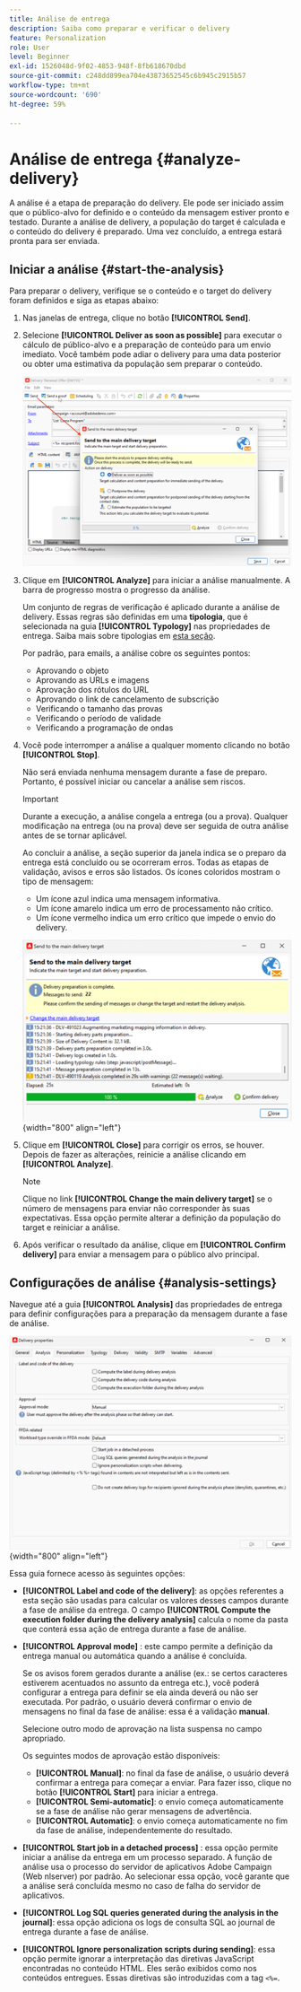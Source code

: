 ```yaml
---
title: Análise de entrega
description: Saiba como preparar e verificar o delivery
feature: Personalization
role: User
level: Beginner
exl-id: 1526048d-9f02-4853-948f-8fb618670dbd
source-git-commit: c248dd899ea704e43873652545c6b945c2915b57
workflow-type: tm+mt
source-wordcount: '690'
ht-degree: 59%

---
```


# Análise de entrega {#analyze-delivery}

A análise é a etapa de preparação do delivery. Ele pode ser iniciado assim que o público-alvo for definido e o conteúdo da mensagem estiver pronto e testado. Durante a análise de delivery, a população do target é calculada e o conteúdo do delivery é preparado. Uma vez concluído, a entrega estará pronta para ser enviada.

## Iniciar a análise {#start-the-analysis}

Para preparar o delivery, verifique se o conteúdo e o target do delivery foram definidos e siga as etapas abaixo:

1. Nas janelas de entrega, clique no botão **[!UICONTROL Send]**.
1. Selecione **[!UICONTROL Deliver as soon as possible]** para executar o cálculo de público-alvo e a preparação de conteúdo para um envio imediato. Você também pode adiar o delivery para uma data posterior ou obter uma estimativa da população sem preparar o conteúdo.

   ![](assets/delivery-analysis-start.png)

1. Clique em **[!UICONTROL Analyze]** para iniciar a análise manualmente. A barra de progresso mostra o progresso da análise.

   Um conjunto de regras de verificação é aplicado durante a análise de delivery. Essas regras são definidas em uma **tipologia**, que é selecionada na guia **[!UICONTROL Typology]** nas propriedades de entrega. Saiba mais sobre tipologias em [esta seção](../../automation/campaign-opt/campaign-typologies.md).

   Por padrão, para emails, a análise cobre os seguintes pontos:

   * Aprovando o objeto
   * Aprovando as URLs e imagens
   * Aprovação dos rótulos do URL
   * Aprovando o link de cancelamento de subscrição
   * Verificando o tamanho das provas
   * Verificando o período de validade
   * Verificando a programação de ondas


1. Você pode interromper a análise a qualquer momento clicando no botão **[!UICONTROL Stop]**.

   Não será enviada nenhuma mensagem durante a fase de preparo. Portanto, é possível iniciar ou cancelar a análise sem riscos.

   >[!IMPORTANT]
   >
   >Durante a execução, a análise congela a entrega (ou a prova). Qualquer modificação na entrega (ou na prova) deve ser seguida de outra análise antes de se tornar aplicável.

   Ao concluir a análise, a seção superior da janela indica se o preparo da entrega está concluído ou se ocorreram erros. Todas as etapas de validação, avisos e erros são listados. Os ícones coloridos mostram o tipo de mensagem:

   * Um ícone azul indica uma mensagem informativa.
   * Um ícone amarelo indica um erro de processamento não crítico.
   * Um ícone vermelho indica um erro crítico que impede o envio do delivery.

   ![](assets/delivery-analysis-results.png){width="800" align="left"}

1. Clique em **[!UICONTROL Close]** para corrigir os erros, se houver. Depois de fazer as alterações, reinicie a análise clicando em **[!UICONTROL Analyze]**.

   >[!NOTE]
   >
   >Clique no link **[!UICONTROL Change the main delivery target]** se o número de mensagens para enviar não corresponder às suas expectativas. Essa opção permite alterar a definição da população do target e reiniciar a análise.
   >

1. Após verificar o resultado da análise, clique em **[!UICONTROL Confirm delivery]** para enviar a mensagem para o público alvo principal.


## Configurações de análise {#analysis-settings}

Navegue até a guia **[!UICONTROL Analysis]** das propriedades de entrega para definir configurações para a preparação da mensagem durante a fase de análise.

![](assets/delivery-properties-analysis-tab.png){width="800" align="left"}

Essa guia fornece acesso às seguintes opções:

* **[!UICONTROL Label and code of the delivery]**: as opções referentes a esta seção são usadas para calcular os valores desses campos durante a fase de análise da entrega. O campo **[!UICONTROL Compute the execution folder during the delivery analysis]** calcula o nome da pasta que conterá essa ação de entrega durante a fase de análise.

* **[!UICONTROL Approval mode]** : este campo permite a definição da entrega manual ou automática quando a análise é concluída.

  Se os avisos forem gerados durante a análise (ex.: se certos caracteres estiverem acentuados no assunto da entrega etc.), você poderá configurar a entrega para definir se ela ainda deverá ou não ser executada. Por padrão, o usuário deverá confirmar o envio de mensagens no final da fase de análise: essa é a validação **manual**.

  Selecione outro modo de aprovação na lista suspensa no campo apropriado.

  Os seguintes modos de aprovação estão disponíveis:

   * **[!UICONTROL Manual]**: no final da fase de análise, o usuário deverá confirmar a entrega para começar a enviar. Para fazer isso, clique no botão **[!UICONTROL Start]** para iniciar a entrega.
   * **[!UICONTROL Semi-automatic]**: o envio começa automaticamente se a fase de análise não gerar mensagens de advertência.
   * **[!UICONTROL Automatic]**: o envio começa automaticamente no fim da fase de análise, independentemente do resultado.

* **[!UICONTROL Start job in a detached process]** : essa opção permite iniciar a análise da entrega em um processo separado. A função de análise usa o processo do servidor de aplicativos Adobe Campaign (Web nlserver) por padrão. Ao selecionar essa opção, você garante que a análise será concluída mesmo no caso de falha do servidor de aplicativos.
* **[!UICONTROL Log SQL queries generated during the analysis in the journal]**: essa opção adiciona os logs de consulta SQL ao journal de entrega durante a fase de análise.
* **[!UICONTROL Ignore personalization scripts during sending]**: essa opção permite ignorar a interpretação das diretivas JavaScript encontradas no conteúdo HTML. Eles serão exibidos como nos conteúdos entregues. Essas diretivas são introduzidas com a tag `<%=`.
